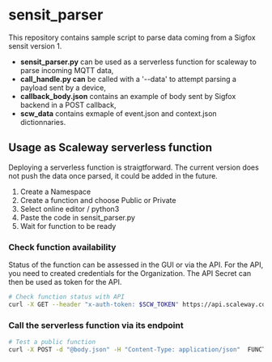 # sensit_parser

This repository contains sample script to parse data coming from a Sigfox sensit version 1.

* **sensit_parser.py** can be used as a serverless function for scaleway to parse incoming MQTT data,
* **call_handle.py can** be called with a '--data' to attempt parsing a payload sent by a device,
* **callback_body.json** contains an example of body sent by Sigfox backend in a POST callback,
* **scw_data** contains exmaple of event.json and context.json dictionnaries.


## Usage as Scaleway serverless function

Deploying a serverless function is straigtforward. The current version does not push the data once parsed, it could be added in the future.

1. Create a Namespace
2. Create a function and choose Public or Private
3. Select online editor / python3
4. Paste the code in sensit_parser.py
5. Wait for function to be ready

### Check function availability

Status of the function can be assessed in the GUI or via the API. For the API, you need to created credentials for the Organization. The API Secret can then be used as token for the API.

```bash
# Check function status with API
curl -X GET --header "x-auth-token: $SCW_TOKEN" https://api.scaleway.com/functions/v1alpha2/regions/fr-par/functions/
```
### Call the serverless function via its endpoint


```bash
# Test a public function
curl -X POST -d "@body.json" -H "Content-Type: application/json"  FUNCTION_ENDPOINT

```
